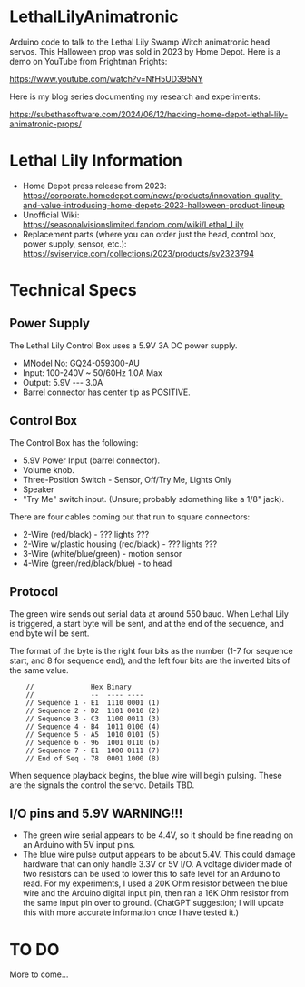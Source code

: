 # LethalLilyAnimatronic
Arduino code to talk to the Lethal Lily Swamp Witch animatronic head servos. This Halloween prop was sold in 2023 by Home Depot. Here is a demo on YouTube from Frightman Frights:

https://www.youtube.com/watch?v=NfH5UD395NY

Here is my blog series documenting my research and experiments:

https://subethasoftware.com/2024/06/12/hacking-home-depot-lethal-lily-animatronic-props/

# Lethal Lily Information
* Home Depot press release from 2023: https://corporate.homedepot.com/news/products/innovation-quality-and-value-introducing-home-depots-2023-halloween-product-lineup
* Unofficial Wiki: https://seasonalvisionslimited.fandom.com/wiki/Lethal_Lily
* Replacement parts (where you can order just the head, control box, power supply, sensor, etc.): https://sviservice.com/collections/2023/products/sv2323794

# Technical Specs
## Power Supply
The Lethal Lily Control Box uses a 5.9V 3A DC power supply.

* MNodel No: GQ24-059300-AU
* Input: 100-240V ~ 50/60Hz 1.0A Max
* Output: 5.9V --- 3.0A
* Barrel connector has center tip as POSITIVE.

## Control Box
The Control Box has the following:
* 5.9V Power Input (barrel connector).
* Volume knob.
* Three-Position Switch - Sensor, Off/Try Me, Lights Only
* Speaker
* "Try Me" switch input. (Unsure; probably sdomething like a 1/8" jack).

There are four cables coming out that run to square connectors:
* 2-Wire (red/black) - ??? lights ???
* 2-Wire w/plastic housing (red/black) - ??? lights ???
* 3-Wire (white/blue/green) - motion sensor
* 4-Wire (green/red/black/blue) - to head

## Protocol
The green wire sends out serial data at around 550 baud. When Lethal Lily is triggered, a start byte will be sent, and at the end of the sequence, and end byte will be sent.

The format of the byte is the right four bits as the number (1-7 for sequence start, and 8 for sequence end), and the left four bits are the inverted bits of the same value.

        //              Hex Binary
        //              --  ---- ----
        // Sequence 1 - E1  1110 0001 (1)
        // Sequence 2 - D2  1101 0010 (2)
        // Sequence 3 - C3  1100 0011 (3)
        // Sequence 4 - B4  1011 0100 (4)
        // Sequence 5 - A5  1010 0101 (5)
        // Sequence 6 - 96  1001 0110 (6)
        // Sequence 7 - E1  1000 0111 (7)
        // End of Seq - 78  0001 1000 (8)

When sequence playback begins, the blue wire will begin pulsing. These are the signals the control the servo. Details TBD.

## I/O pins and 5.9V WARNING!!!
* The green wire serial appears to be 4.4V, so it should be fine reading on an Arduino with 5V input pins.
* The blue wire pulse output appears to be about 5.4V. This could damage hardware that can only handle 3.3V or 5V I/O. A voltage divider made of two resistors can be used to lower this to safe level for an Arduino to read. For my experiments, I used a 20K Ohm resistor between the blue wire and the Arduino digital input pin, then ran a 16K Ohm resistor from the same input pin over to ground. (ChatGPT suggestion; I will update this with more accurate information once I have tested it.)

# TO DO
More to come...
  
